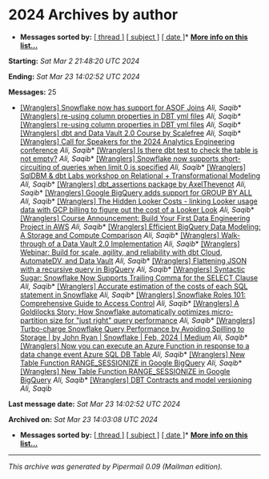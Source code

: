 






2024 Archives by author
=======================


* **Messages sorted by:**
[[ thread ]](thread.html#start)
[[ subject ]](subject.html#start)
[[ date ]](date.html#start)* **[More info on this list...](https://analyticsengineering.net/mailman/listinfo/wranglers)**


**Starting:** *Sat Mar 2 21:48:20 UTC 2024*  

**Ending:** *Sat Mar 23 14:02:52 UTC 2024*  

**Messages:** 25
* [[Wranglers] Snowflake now has support for ASOF Joins](000000.html)
*Ali, Saqib** [[Wranglers] re-using column properties in DBT yml files](000001.html)
*Ali, Saqib** [[Wranglers] re-using column properties in DBT yml files](000002.html)
*Ali, Saqib** [[Wranglers] dbt and Data Vault 2.0 Course by Scalefree](000003.html)
*Ali, Saqib** [[Wranglers] Call for Speakers for the 2024 Analytics Engineering conference](000004.html)
*Ali, Saqib** [[Wranglers] Is there dbt test to check the table is not empty?](000005.html)
*Ali, Saqib** [[Wranglers] Snowflake now supports short-circuiting of queries when limit 0 is specified](000006.html)
*Ali, Saqib** [[Wranglers] SqlDBM & dbt Labs workshop on Relational + Transformational Modeling](000007.html)
*Ali, Saqib** [[Wranglers] dbt\_assertions package by AxelThevenot](000008.html)
*Ali, Saqib** [[Wranglers] Google BigQuery adds support for GROUP BY ALL](000009.html)
*Ali, Saqib** [[Wranglers] The Hidden Looker Costs - linking Looker usage data with GCP billing to figure out the cost of a Looker Look](000010.html)
*Ali, Saqib** [[Wranglers] Course Announcement: Build Your First Data Engineering Project in AWS](000011.html)
*Ali, Saqib** [[Wranglers] Efficient BigQuery Data Modeling: A Storage and Compute Comparison](000012.html)
*Ali, Saqib** [[Wranglers] Walk-through of a Data Vault 2.0 Implementation](000013.html)
*Ali, Saqib** [[Wranglers] Webinar: Build for scale, agility, and reliability with dbt Cloud, AutomateDV, and Data Vault](000014.html)
*Ali, Saqib** [[Wranglers] Flattening JSON with a recursive query in BigQuery](000015.html)
*Ali, Saqib** [[Wranglers] Syntactic Sugar: Snowflake Now Supports Trailing Comma for the SELECT Clause](000016.html)
*Ali, Saqib** [[Wranglers] Accurate estimation of the costs of each SQL statement in Snowflake](000017.html)
*Ali, Saqib** [[Wranglers] Snowflake Roles 101: Comprehensive Guide to Access Control](000018.html)
*Ali, Saqib** [[Wranglers] A Goldilocks Story: How Snowflake automatically optimizes micro-partition size for "just right" query performance](000019.html)
*Ali, Saqib** [[Wranglers] Turbo-charge Snowflake Query Performance by Avoiding Spilling to Storage \| by John Ryan \| Snowflake \| Feb, 2024 \| Medium](000020.html)
*Ali, Saqib** [[Wranglers] Now you can execute an Azure Function in response to a data change event Azure SQL DB Table](000021.html)
*Ali, Saqib** [[Wranglers] New Table Function RANGE\_SESSIONIZE in Google BigQuery](000022.html)
*Ali, Saqib** [[Wranglers] New Table Function RANGE\_SESSIONIZE in Google BigQuery](000023.html)
*Ali, Saqib** [[Wranglers] DBT Contracts and model versioning](000024.html)
*Ali, Saqib*



**Last message date:**
*Sat Mar 23 14:02:52 UTC 2024*  

**Archived on:** *Sat Mar 23 14:03:08 UTC 2024*

* **Messages sorted by:**
[[ thread ]](thread.html#start)
[[ subject ]](subject.html#start)
[[ date ]](date.html#start)* **[More info on this list...](https://analyticsengineering.net/mailman/listinfo/wranglers)**





---


*This archive was generated by
 Pipermail 0.09 (Mailman edition).*












